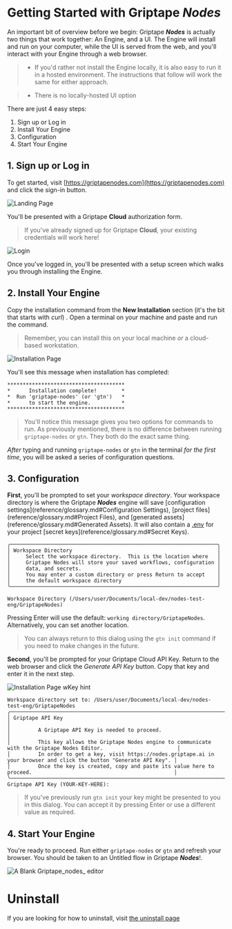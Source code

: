 # Getting Started with Griptape **_Nodes_**

An important bit of overview before we begin: Griptape **_Nodes_** is actually two things that work together: An Engine, and a UI. The Engine will install and run on your computer, while the UI is served from the web, and you'll interact with your Engine through a web browser.

> - If you'd rather not install the Engine locally, it is also easy to run it in a hosted environment. The instructions that follow will work the same for either approach.

> - There is no locally-hosted UI option

There are just 4 easy steps:

1. Sign up or Log in
1. Install Your Engine
1. Configuration
1. Start Your Engine

## 1. Sign up or Log in

To get started, visit [https://griptapenodes.com](https://griptapenodes.com) and click the sign-in button.

![Landing Page](assets/img/getting_started/getting_started-nodes_landing_page.png)

You'll be presented with a Griptape **Cloud** authorization form.

> If you've already signed up for Griptape **Cloud**, your existing credentials will work here!

![Login](assets/img/getting_started/getting_started-login.png)

Once you've logged in, you'll be presented with a setup screen which walks you through installing the Engine.

## 2. Install Your Engine

Copy the installation command from the **New Installation** section (it's the bit that starts with *curl*) . Open a terminal on your machine and paste and run the command.

> Remember, you can install this on your local machine *or* a cloud-based workstation.

<!--
> * Griptape **_Nodes_** uses *uv*. *uv* is a Python package installer and environment manager.  If you already have it, great!  If not, this process will install it for you.  This is just info - nothing is required on your part either way.
-->

![Installation Page](assets/img/getting_started/getting_started-installation_page.png)

You'll see this message when installation has completed:

```
**************************************
*      Installation complete!        *
*  Run 'griptape-nodes' (or 'gtn')   *
*      to start the engine.          *
**************************************
```

> You'll notice this message gives you two options for commands to run. As previously mentioned, there is no difference between running `griptape-nodes` or `gtn`. They both do the exact same thing.

*After* typing and running `griptape-nodes` or `gtn` in the terminal *for the first time*, you will be asked a series of configuration questions.

## 3. Configuration

**First**, you'll be prompted to set your *workspace directory*. Your workspace directory is where the Griptape **_Nodes_** engine will save \[configuration settings\](reference/glossary.md#Configuration Settings), \[project files\](reference/glossary.md#Project Files), and \[generated assets\](reference/glossary.md#Generated Assets). It will also contain a [.env](reference/glossary.md#.env) for your project \[secret keys\](reference/glossary.md#Secret Keys).

```
╭───────────────────────────────────────────────────────────────────╮
│ Workspace Directory                                               │
│     Select the workspace directory.  This is the location where   │
│     Griptape Nodes will store your saved workflows, configuration │
│     data, and secrets.                                            │
│     You may enter a custom directory or press Return to accept    │
│     the default workspace directory                               │
╰───────────────────────────────────────────────────────────────────╯

Workspace Directory (/Users/user/Documents/local-dev/nodes-test-eng/GriptapeNodes)
```

Pressing Enter will use the default: `working directory/GriptapeNodes`. Alternatively, you can set another location.

> You can always return to this dialog using the `gtn init` command if you need to make changes in the future.

**Second**, you'll be prompted for your Griptape Cloud API Key. Return to the web browser and click the *Generate API Key* button. Copy that key and enter it in the next step.

![Installation Page wKey hint](assets/img/getting_started/getting_started-installation_page_key_hint.png)

```
Workspace directory set to: /Users/user/Documents/local-dev/nodes-test-eng/GriptapeNodes
╭─────────────────────────────────────────────────────────────────────────────────────────────────────────────────────────╮
│ Griptape API Key                                                                                                        │
│         A Griptape API Key is needed to proceed.                                                                        │
│         This key allows the Griptape Nodes engine to communicate with the Griptape Nodes Editor.                        │
│         In order to get a key, visit https://nodes.griptape.ai in your browser and click the button "Generate API Key". │
│         Once the key is created, copy and paste its value here to proceed.                                              │
╰─────────────────────────────────────────────────────────────────────────────────────────────────────────────────────────╯
Griptape API Key (YOUR-KEY-HERE):
```

> If you've previously run `gtn init` your key might be presented to you in this dialog. You can accept it by pressing Enter or use a different value as required.

## 4. Start Your Engine

You're ready to proceed. Run either `griptape-nodes` or `gtn` and refresh your browser. You should be taken to an Untitled flow in Griptape **_Nodes_**!.

![A Blank Griptape_nodes_ editor](assets/img/getting_started/getting_started-blank_editor.png)

# Uninstall
If you are looking for how to uninstall, visit [the uninstall page](uninstall.md)
